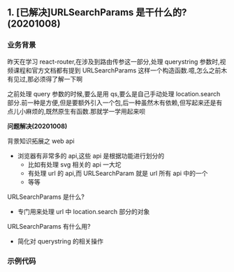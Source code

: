 ## 1. [已解决]URLSearchParams 是干什么的?(20201008)

### 业务背景

昨天在学习 react-router,在涉及到路由传参这一部分,处理 querystring 参数时,视频课程和官方文档都有提到 URLSearchParams
这样一个构造函数.噫,怎么之前木有见过,那必须得了解一下啊

之前处理 query 参数的时候,要么是用 qs,要么是自己手动处理 location.search
部分.前一种是方便,但是要额外引入一个包,后一种虽然木有依赖,但写起来还是有点儿小麻烦的,既然原生有函数.那就学一学用起来呗

**问题解决(20201008)**

背景知识拓展之 web api

- 浏览器有非常多的 api,这些 api 是根据功能进行划分的
  - 比如有处理 svg 相关的 api 一大坨
  - 有处理 url 的 api,而 URLSearchParam 就是 url 所有 api 中的一个
  - 等等

URLSearchParams 是什么?

- 专门用来处理 url 中 location.search 部分的对象

URLSearchParams 有什么用?

- 简化对 querystring 的相关操作

### 示例代码

<script async src="//jsfiddle.net/ranwawa/d0gck7sj/15/embed/"></script>
